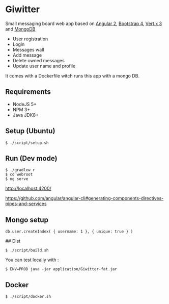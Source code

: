 # Giwitter

Small messaging board web app based on [Angular 2](https://angular.io/),
[Bootstrap 4](http://v4-alpha.getbootstrap.com/),
[Vert.x 3](http://vertx.io/) and [MongoDB](https://www.mongodb.com)

- User registration
- Login
- Messages wall
- Add message
- Delete owned messages
- Update user name and profile

It comes with a Dockerfile witch runs this app with a mongo DB.

## Requirements

- NodeJS 5+
- NPM 3+
- Java JDK8+

## Setup (Ubuntu)

    $ ./script/setup.sh

## Run (Dev mode)

    $ ./gradlew r
    $ cd webroot
    $ ng serve

[http://localhost:4200/](http://localhost:4200/)


https://github.com/angular/angular-cli#generating-components-directives-pipes-and-services

## Mongo setup

    db.user.createIndex( { username: 1 }, { unique: true } )

## Dist

    $ ./script/build.sh

You can test locally with :

    $ ENV=PROD java -jar application/Giwitter-fat.jar

## Docker

    $ ./script/docker.sh